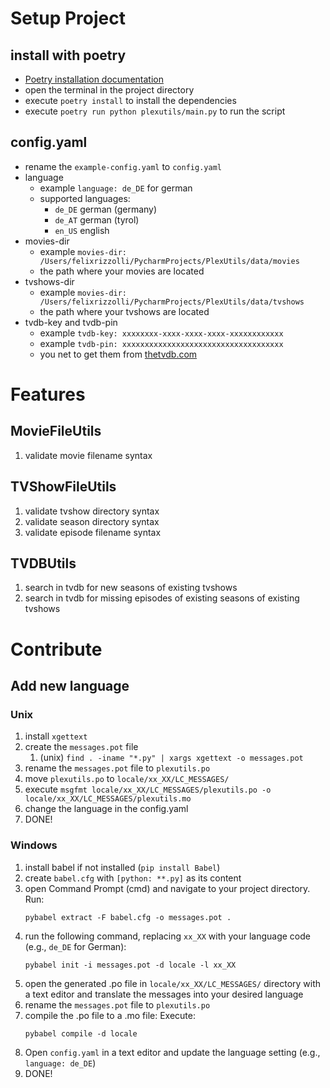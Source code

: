 # Setup Project
## install with poetry 
- [Poetry installation documentation](https://python-poetry.org/docs/#installation)
- open the terminal in the project directory
- execute `poetry install` to install the dependencies
- execute `poetry run python plexutils/main.py` to run the script


## config.yaml
- rename the `example-config.yaml` to `config.yaml`
- language
  - example `language: de_DE` for german
  - supported languages:
    - `de_DE` german (germany)
    - `de_AT` german (tyrol)
    - `en_US` english
- movies-dir
  - example `movies-dir: /Users/felixrizzolli/PycharmProjects/PlexUtils/data/movies`
  - the path where your movies are located
- tvshows-dir
  - example `movies-dir: /Users/felixrizzolli/PycharmProjects/PlexUtils/data/tvshows`
  - the path where your tvshows are located
- tvdb-key and tvdb-pin
  - example `tvdb-key: xxxxxxxx-xxxx-xxxx-xxxx-xxxxxxxxxxxx`
  - example `tvdb-pin: xxxxxxxxxxxxxxxxxxxxxxxxxxxxxxxxxxxx`
  - you net to get them from [thetvdb.com](https://thetvdb.com/api-information)

# Features
## MovieFileUtils
1. validate movie filename syntax

## TVShowFileUtils
1. validate tvshow directory syntax
2. validate season directory syntax
3. validate episode filename syntax

## TVDBUtils
1. search in tvdb for new seasons of existing tvshows
2. search in tvdb for missing episodes of existing seasons of existing tvshows

# Contribute
## Add new language
### Unix
1. install `xgettext`
2. create the `messages.pot` file
   1. (unix) `find . -iname "*.py" | xargs xgettext -o messages.pot`
3. rename the `messages.pot` file to `plexutils.po`
4. move `plexutils.po` to `locale/xx_XX/LC_MESSAGES/`
5. execute `msgfmt locale/xx_XX/LC_MESSAGES/plexutils.po -o locale/xx_XX/LC_MESSAGES/plexutils.mo`
6. change the language in the config.yaml
7. DONE!
### Windows
1. install babel if not installed (`pip install Babel`)
2. create `babel.cfg` with `[python: **.py]` as its content
3. open Command Prompt (cmd) and navigate to your project directory. Run:
   ```
   pybabel extract -F babel.cfg -o messages.pot .
   ```
4. run the following command, replacing `xx_XX` with your language code (e.g., `de_DE` for German):
   ```
   pybabel init -i messages.pot -d locale -l xx_XX
   ```
5. open the generated .po file in `locale/xx_XX/LC_MESSAGES/` directory with a text editor and translate the messages into your desired language
6. rename the `messages.pot` file to `plexutils.po`
7. compile the .po file to a .mo file:
   Execute:
   ```
   pybabel compile -d locale
   ```
8. Open `config.yaml` in a text editor and update the language setting (e.g., `language: de_DE`)
9. DONE!
